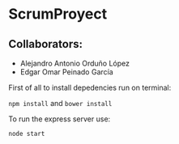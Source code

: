 # ScrumProyect

## Collaborators:
- Alejandro Antonio Orduño López
- Edgar Omar Peinado García

First of all to install depedencies run on terminal:

`npm install` and `bower install`

To run the express server use:

`node start`
